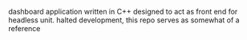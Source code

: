 dashboard application written in C++
designed to act as front end for headless unit.
halted development, this repo serves as somewhat of a reference 
